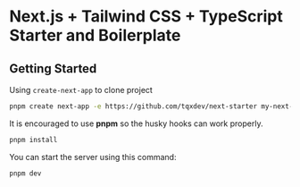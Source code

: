 # Next.js + Tailwind CSS + TypeScript Starter and Boilerplate

## Getting Started

Using `create-next-app` to clone project
```bash
pnpm create next-app -e https://github.com/tqxdev/next-starter my-next-app
```

It is encouraged to use **pnpm** so the husky hooks can work properly.

```bash
pnpm install
```

You can start the server using this command:

```bash
pnpm dev
```

